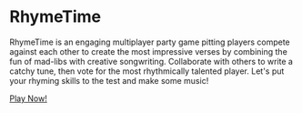 # RhymeTime
RhymeTime is an engaging multiplayer party game pitting players compete against each other to create the most impressive verses by combining the fun of mad-libs with creative songwriting. Collaborate with others to write a catchy tune, then vote for the most rhythmically talented player. Let's put your rhyming skills to the test and make some music!

[Play Now!](https://rhyme.up.railway.app/)
